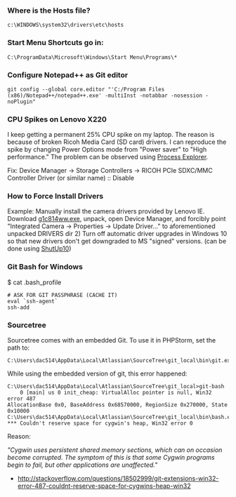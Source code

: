 ### Where is the Hosts file?

    c:\WINDOWS\system32\drivers\etc\hosts


### Start Menu Shortcuts go in:

    C:\ProgramData\Microsoft\Windows\Start Menu\Programs\*
	

### Configure Notepad++ as Git editor

    git config --global core.editor "'C:/Program Files (x86)/Notepad++/notepad++.exe' -multiInst -notabbar -nosession -noPlugin"	
	
	
### CPU Spikes on Lenovo X220

I keep getting a permanent 25% CPU spike on my laptop. The reason is because of broken Ricoh Media Card (SD card) drivers. I can reproduce the spike by changing Power Options mode from "Power saver" to "High performance." The problem can be observed using [Process Explorer](https://technet.microsoft.com/en-us/sysinternals/processexplorer.aspx?f=255&MSPPError=-2147217396). 

Fix: Device Manager -> Storage Controllers -> RICOH PCIe SDXC/MMC Controller Driver (or similar name) :: Disable


### How to Force Install Drivers

Example: Manually install the camera drivers provided by Lenovo IE. Download [g1c814ww.exe](http://support.lenovo.com/ca/en/downloads/ds032431), unpack, open Device Manager, and forcibly point "Integrated Camera -> Properties -> Update Driver..." to aforementioned unpacked DRIVERS dir 2) Turn off automatic driver upgrades in Windows 10 so that new drivers don't get downgraded to MS "signed" versions. (can be done using [ShutUp10](http://www.oo-software.com/en/shutup10))

### Git Bash for Windows

$ cat .bash_profile

    # ASK FOR GIT PASSPHRASE (CACHE IT)
    eval `ssh-agent`
    ssh-add

### Sourcetree

Sourcetree comes with an embedded Git. To use it in PHPStorm, set the path to:

    C:\Users\dac514\AppData\Local\Atlassian\SourceTree\git_local\bin\git.exe

While using the embedded version of git, this error happened:

    C:\Users\dac514\AppData\Local\Atlassian\SourceTree\git_local>git-bash
        0 [main] us 0 init_cheap: VirtualAlloc pointer is null, Win32 error 487
    AllocationBase 0x0, BaseAddress 0x68570000, RegionSize 0x270000, State 0x10000
    C:\Users\dac514\AppData\Local\Atlassian\SourceTree\git_local\bin\bash.exe: *** Couldn't reserve space for cygwin's heap, Win32 error 0

Reason: 

_"Cygwin uses persistent shared memory sections, which can on occasion become corrupted. The symptom of this is that some Cygwin programs begin to fail, but other applications are unaffected."_

+ http://stackoverflow.com/questions/18502999/git-extensions-win32-error-487-couldnt-reserve-space-for-cygwins-heap-win32

